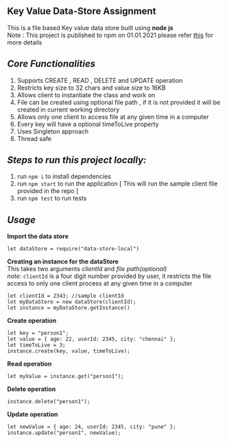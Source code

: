 ## Key Value Data-Store Assignment
This is a file based Key value data store built using **node js**    
Note : This project is published to npm on 01.01.2021 please refer [this](https://www.npmjs.com/package/data-store-local) for more details     

## *Core Functionalities*
1. Supports CREATE , READ , DELETE and UPDATE operation   
2. Restricts key size to 32 chars and value size to 16KB   
3. Allows client to instantiate the class and work on   
4. File can be created using optional file path , if it is not provided it will be created in current working directory   
5. Allows only one client to access file at any given time in a computer   
6. Every key will have a optional timeToLive property   
7. Uses Singleton approach   
8. Thread safe   

## *Steps to run this project locally:*
1. run ```npm i``` to install dependencies   
2. run ```npm start``` to run the application [ This will run the sample client file provided in the repo ]    
3. run ```npm test``` to run tests

## *Usage*
**Import the data store**    
```
let dataStore = require("data-store-local")     
```

**Creating an instance for the dataStore**    
This takes two arguments *clientId* and *file path(optional)*    
*note:* `clientId` is a four digit number provided by user, it restricts the file access to only one client process at any given time in a computer    
```
let clientId = 2343; //sample clientId
let myDataStore = new dataStore(clientId);
let instance = myDataStore.getInstance()   
```

**Create operation**    
```
let key = "person1";
let value = { age: 22, userId: 2345, city: "chennai" };
let timeToLive = 3;
instance.create(key, value, timeToLive);
```

**Read operation**
```
let myValue = instance.get("person1");    
```

**Delete operation**
```
instance.delete("person1");   
```

**Update operation**
```
let newValue = { age: 24, userId: 2345, city: "pune" };
instance.update("person1", newValue);
```
